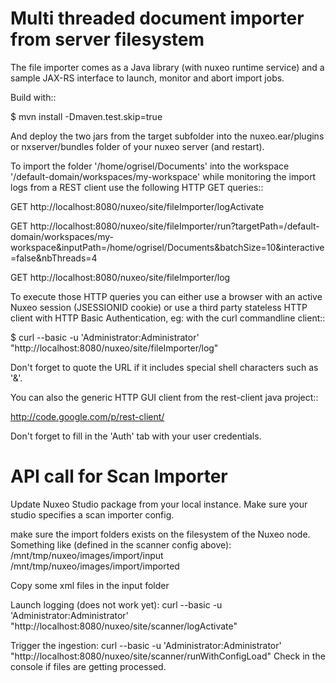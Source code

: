 Multi threaded document importer from server filesystem
=======================================================

The file importer comes as a Java library (with nuxeo runtime service)
and a sample JAX-RS interface to launch, monitor and abort import jobs.

Build with::

  $ mvn install -Dmaven.test.skip=true

And deploy the two jars from the target subfolder into the nuxeo.ear/plugins or
nxserver/bundles folder of your nuxeo server (and restart).

To import the folder '/home/ogrisel/Documents' into the workspace
'/default-domain/workspaces/my-workspace' while monitoring the import logs from
a REST client use the following HTTP GET queries::

  GET http://localhost:8080/nuxeo/site/fileImporter/logActivate

  GET http://localhost:8080/nuxeo/site/fileImporter/run?targetPath=/default-domain/workspaces/my-workspace&inputPath=/home/ogrisel/Documents&batchSize=10&interactive=false&nbThreads=4

  GET http://localhost:8080/nuxeo/site/fileImporter/log

To execute those HTTP queries you can either use a browser with an active Nuxeo
session (JSESSIONID cookie) or use a third party stateless HTTP client with HTTP
Basic Authentication, eg: with the curl commandline client::

  $ curl --basic -u 'Administrator:Administrator' "http://localhost:8080/nuxeo/site/fileImporter/log"

Don't forget to quote the URL if it includes special shell characters such as
'&'.

You can also the generic HTTP GUI client from the rest-client java project::

  http://code.google.com/p/rest-client/

Don't forget to fill in the 'Auth' tab with your user credentials.

API call for Scan Importer
=======================================================

Update Nuxeo Studio package from your local instance. Make sure your studio specifies a scan importer config.

make sure the import folders exists on the filesystem of the Nuxeo node. Something like (defined in the scanner config above):
 /mnt/tmp/nuxeo/images/import/input
 /mnt/tmp/nuxeo/images/import/imported
 

Copy some xml files in the input folder 

Launch logging (does not work yet): curl --basic -u 'Administrator:Administrator' "http://localhost:8080/nuxeo/site/scanner/logActivate"

Trigger the ingestion:  curl --basic -u 'Administrator:Administrator' "http://localhost:8080/nuxeo/site/scanner/runWithConfigLoad"
Check in the console if files are getting processed.

